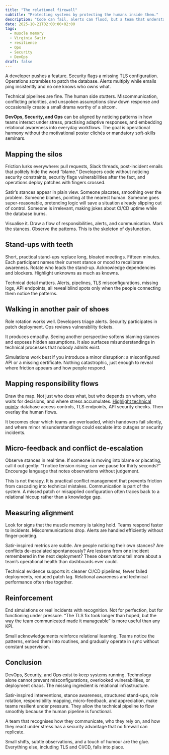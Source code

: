```yaml
---
title: "The relational firewall"
subtitle: "Protecting systems by protecting the humans inside them."
description: "Code can fail, alerts can flood, but a team that understands its own dynamics can contain chaos before it spreads. Satir’s insights make it tangible."
date: 2025-10-21T02:00:00+02:00
tags:
  - muscle memory
  - Virginia Satir
  - resilience
  - Ops
  - Security
  - DevOps
draft: false
---
```


A developer pushes a feature. Security flags a missing TLS configuration. Operations scrambles to patch the database. 
Alerts multiply while emails ping insistently and no one knows who owns what.

Technical pipelines are fine. The human side stutters. Miscommunication, conflicting priorities, and unspoken 
assumptions slow down response and occasionally create a small drama worthy of a sitcom.

**DevOps, Security, and Ops** can be aligned by noticing patterns in how teams interact under 
stress, practising adaptive responses, and embedding relational awareness into everyday workflows. The goal is 
operational harmony without the motivational poster clichés or mandatory soft-skills seminars.

## Mapping the silos

Friction lurks everywhere: pull requests, Slack threads, post-incident emails that politely hide the word “blame.” 
Developers code without noticing security constraints, security flags vulnerabilities after the fact, and operations 
deploy patches with fingers crossed.

Satir’s stances appear in plain view. Someone placates, smoothing over the problem. Someone blames, pointing at 
the nearest human. Someone goes super-reasonable, pretending logic will save a situation already slipping out of 
control. Someone is irrelevant, making jokes about CI/CD uptime while the database burns.

Visualise it. Draw a flow of responsibilities, alerts, and communication. Mark the stances. Observe the patterns. 
This is the skeleton of dysfunction.

## Stand-ups with teeth

Short, practical stand-ups replace long, bloated meetings. Fifteen minutes. Each participant names their current stance or mood to recalibrate awareness. Rotate who leads the stand-up. Acknowledge dependencies and blockers. Highlight unknowns as much as knowns.

Technical detail matters. Alerts, pipelines, TLS misconfigurations, missing logs, API endpoints, all reveal blind spots only when the people connecting them notice the patterns.

## Walking in another pair of shoes

Role rotation works well. Developers triage alerts. Security participates in patch deployment. Ops reviews vulnerability tickets.

It produces empathy. Seeing another perspective softens blaming stances and exposes hidden assumptions. It also surfaces misunderstandings in technical processes that nobody admits exist.

Simulations work best if you introduce a minor disruption: a misconfigured API or a missing certificate. Nothing catastrophic, just enough to reveal where friction appears and how people respond.

## Mapping responsibility flows

Draw the map. Not just who does what, but who depends on whom, who waits for decisions, and where stress accumulates. 
[Highlight technical points](https://blue.tymyrddin.dev/docs/dev/): database access controls, TLS endpoints, 
API security checks. Then overlay the human flows.

It becomes clear which teams are overloaded, which handovers fail silently, and where minor misunderstandings could 
escalate into outages or security incidents.

## Micro-feedback and conflict de-escalation

Observe stances in real time. If someone is moving into blame or placating, call it out gently: “I notice tension 
rising; can we pause for thirty seconds?” Encourage language that notes observations without judgement.

This is not therapy. It is practical conflict management that prevents friction from cascading into technical 
mistakes. Communication is part of the system. A missed patch or misapplied configuration often traces back to a 
relational hiccup rather than a knowledge gap.

## Measuring alignment

Look for signs that the muscle memory is taking hold. Teams respond faster to incidents. Miscommunications drop. 
Alerts are handled efficiently without finger-pointing.

Satir-inspired metrics are subtle. Are people noticing their own stances? Are conflicts de-escalated spontaneously? 
Are lessons from one incident remembered in the next deployment? These observations tell more about a team’s 
operational health than dashboards ever could.

Technical evidence supports it: cleaner CI/CD pipelines, fewer failed deployments, reduced patch lag. 
Relational awareness and technical performance often rise together.

## Reinforcement

End simulations or real incidents with recognition. Not for perfection, but for functioning under pressure. 
“The TLS fix took longer than hoped, but the way the team communicated made it manageable” is more useful than any KPI.

Small acknowledgements reinforce relational learning. Teams notice the patterns, embed them into routines, and 
gradually operate in sync without constant supervision.

## Conclusion

DevOps, Security, and Ops exist to keep systems running. Technology alone cannot prevent misconfigurations, 
overlooked vulnerabilities, or deployment chaos. The missing ingredient is relational infrastructure.

Satir-inspired interventions, stance awareness, structured stand-ups, role rotation, responsibility mapping, 
micro-feedback, and appreciation, make teams resilient under pressure. They allow the technical pipeline 
to flow smoothly because the human pipeline is functional.

A team that recognises how they communicate, who they rely on, and how they react under stress has a security 
advantage that no firewall can replicate.

Small shifts, subtle observations, and a touch of humour are the glue. Everything else, including TLS and CI/CD, 
falls into place.

